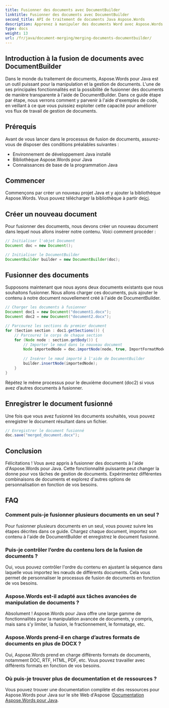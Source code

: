 ```yaml
---
title: Fusionner des documents avec DocumentBuilder
linktitle: Fusionner des documents avec DocumentBuilder
second_title: API de traitement de documents Java Aspose.Words
description: Apprenez à manipuler des documents Word avec Aspose.Words pour Java. Créez, modifiez, fusionnez et convertissez des documents par programmation en Java.
type: docs
weight: 13
url: /fr/java/document-merging/merging-documents-documentbuilder/
---
```


## Introduction à la fusion de documents avec DocumentBuilder

Dans le monde du traitement de documents, Aspose.Words pour Java est un outil puissant pour la manipulation et la gestion de documents. L'une de ses principales fonctionnalités est la possibilité de fusionner des documents de manière transparente à l'aide de DocumentBuilder. Dans ce guide étape par étape, nous verrons comment y parvenir à l'aide d'exemples de code, en veillant à ce que vous puissiez exploiter cette capacité pour améliorer vos flux de travail de gestion de documents.

## Prérequis

Avant de vous lancer dans le processus de fusion de documents, assurez-vous de disposer des conditions préalables suivantes :

- Environnement de développement Java installé
- Bibliothèque Aspose.Words pour Java
- Connaissances de base de la programmation Java

## Commencer

 Commençons par créer un nouveau projet Java et y ajouter la bibliothèque Aspose.Words. Vous pouvez télécharger la bibliothèque à partir de[ici](https://releases.aspose.com/words/java/).

## Créer un nouveau document

Pour fusionner des documents, nous devons créer un nouveau document dans lequel nous allons insérer notre contenu. Voici comment procéder :

```java
// Initialiser l'objet Document
Document doc = new Document();

// Initialiser le DocumentBuilder
DocumentBuilder builder = new DocumentBuilder(doc);
```

## Fusionner des documents

Supposons maintenant que nous ayons deux documents existants que nous souhaitons fusionner. Nous allons charger ces documents, puis ajouter le contenu à notre document nouvellement créé à l'aide de DocumentBuilder.

```java
// Charger les documents à fusionner
Document doc1 = new Document("document1.docx");
Document doc2 = new Document("document2.docx");

// Parcourez les sections du premier document
for (Section section : doc1.getSections()) {
    // Parcourez le corps de chaque section
    for (Node node : section.getBody()) {
        // Importer le nœud dans le nouveau document
        Node importedNode = doc.importNode(node, true, ImportFormatMode.KEEP_SOURCE_FORMATTING);
        
        // Insérer le nœud importé à l'aide de DocumentBuilder
        builder.insertNode(importedNode);
    }
}
```

Répétez le même processus pour le deuxième document (doc2) si vous avez d’autres documents à fusionner.

## Enregistrer le document fusionné

Une fois que vous avez fusionné les documents souhaités, vous pouvez enregistrer le document résultant dans un fichier.

```java
// Enregistrer le document fusionné
doc.save("merged_document.docx");
```

## Conclusion

Félicitations ! Vous avez appris à fusionner des documents à l'aide d'Aspose.Words pour Java. Cette fonctionnalité puissante peut changer la donne pour vos tâches de gestion de documents. Expérimentez différentes combinaisons de documents et explorez d'autres options de personnalisation en fonction de vos besoins.

## FAQ

### Comment puis-je fusionner plusieurs documents en un seul ?

Pour fusionner plusieurs documents en un seul, vous pouvez suivre les étapes décrites dans ce guide. Chargez chaque document, importez son contenu à l'aide de DocumentBuilder et enregistrez le document fusionné.

### Puis-je contrôler l’ordre du contenu lors de la fusion de documents ?

Oui, vous pouvez contrôler l'ordre du contenu en ajustant la séquence dans laquelle vous importez les nœuds de différents documents. Cela vous permet de personnaliser le processus de fusion de documents en fonction de vos besoins.

### Aspose.Words est-il adapté aux tâches avancées de manipulation de documents ?

Absolument ! Aspose.Words pour Java offre une large gamme de fonctionnalités pour la manipulation avancée de documents, y compris, mais sans s'y limiter, la fusion, le fractionnement, le formatage, etc.

### Aspose.Words prend-il en charge d’autres formats de documents en plus de DOCX ?

Oui, Aspose.Words prend en charge différents formats de documents, notamment DOC, RTF, HTML, PDF, etc. Vous pouvez travailler avec différents formats en fonction de vos besoins.

### Où puis-je trouver plus de documentation et de ressources ?

 Vous pouvez trouver une documentation complète et des ressources pour Aspose.Words pour Java sur le site Web d'Aspose :[Documentation Aspose.Words pour Java](https://reference.aspose.com/words/java/).